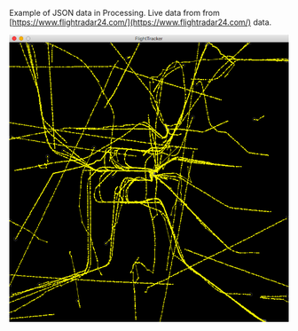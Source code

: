 Example of JSON data in Processing.  Live data from from  [https://www.flightradar24.com/](https://www.flightradar24.com/) data.

![Screen Grab](FlightTracker.png)
